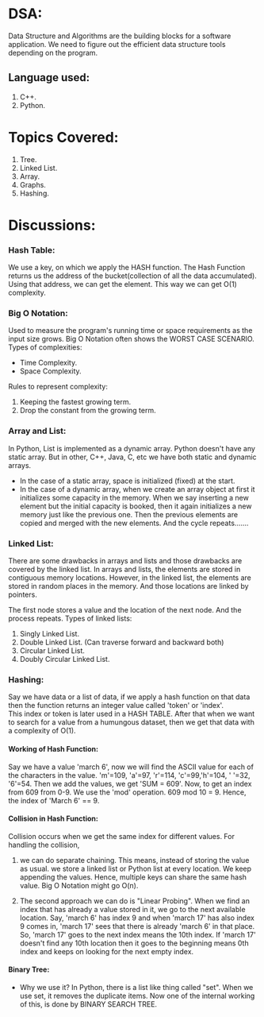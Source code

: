 # DSA: 
Data Structure and Algorithms are the building blocks for a software application. We need to figure out the efficient data structure tools depending on the program.

## Language used:
1. C++.
2. Python.

# Topics Covered:
1. Tree.
2. Linked List.
3. Array.
4. Graphs.
5. Hashing.

# Discussions:
### Hash Table:
We use a key, on which we apply the HASH function. The Hash Function returns us the address of 
the bucket(collection of all the data accumulated). Using that address, we can get the element.
This way we can get O(1) complexity.

### Big O Notation:
Used to measure the program's running time or space requirements as the input size grows. Big O Notation often shows the WORST CASE SCENARIO.
Types of complexities:
- Time Complexity.
- Space Complexity.
  
Rules to represent complexity:
1. Keeping the fastest growing term.
2. Drop the constant from the growing term.

### Array and List:
In Python, List is implemented as a dynamic array. Python doesn't have any static array. But in other, C++, Java, C, etc we have both static and dynamic arrays. 
- In the case of a static array, space is initialized (fixed) at the start. 
- In the case of a dynamic array, when we create an array object at first it initializes some capacity in the memory. When we say inserting a new element but the initial capacity is booked, then it again initializes a new memory just like the previous one. Then the previous elements are copied and merged with the new elements. And the cycle repeats.......

### Linked List:
There are some drawbacks in arrays and lists and those drawbacks are covered by the linked list.
In arrays and lists, the elements are stored in contiguous memory locations. However, in the linked list, the elements are stored in random places in the memory. And those locations are linked by pointers.

The first node stores a value and the location of the next node. And the process repeats.
Types of linked lists:
1. Singly Linked List.
2. Double Linked List. (Can traverse forward and backward both)
3. Circular Linked List.
4. Doubly Circular Linked List.

### Hashing:
Say we have data or a list of data, if we apply a hash function on that data then the function returns an integer value called 'token' or 'index'.  
This index or token is later used in a HASH TABLE. After that when we want to search for a value from a humungous dataset, then we get that data with a complexity of O(1).

#### Working of Hash Function:
Say we have a value 'march 6', now we will find the ASCII value for each of the characters in the value. 'm'=109, 'a'=97, 'r'=114, 'c'=99,'h'=104, ' '=32, '6'=54. Then we add the values, we get 'SUM = 609'.
Now, to get an index from 609 from 0-9. We use the 'mod' operation. 609 mod 10 = 9. Hence, the index of 'March 6' == 9.

#### Collision in Hash Function:
Collision occurs when we get the same index for different values. For handling the collision,
1. we can do separate chaining. This means, instead of storing the value as usual.
we store a linked list or Python list at every location. We keep appending the values. Hence, multiple keys can share the same hash value. Big O Notation might go O(n).

2. The second approach we can do is "Linear Probing". When we find an index that has already a value stored in it, we go to the next available location. Say,
'march 6' has index 9 and when 'march 17' has also index 9 comes in, 'march 17' sees that there is already 'march 6' in that place. So, 'march 17' goes to the next index means the 10th index. If 'march 17' doesn't find any 10th location then it goes to the beginning means 0th index and keeps on looking for the next empty index.

#### Binary Tree:
- Why we use it?
  In Python, there is a list like thing called "set". When we use set, it removes the duplicate   items. Now one of the internal working of this, is done by BINARY SEARCH TREE.
